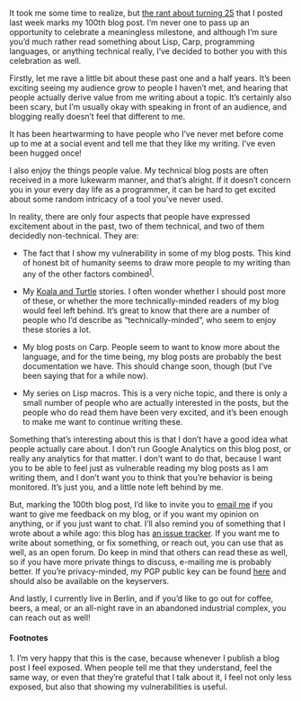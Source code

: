 It took me some time to realize, but [the rant about turning
25](/A_Quarter_of_a_Century.html) that I posted last week marks my 100th blog
post. I’m never one to pass up an opportunity to celebrate a meaningless
milestone, and although I’m sure you’d much rather read something about Lisp,
Carp, programming languages, or anything technical really, I’ve decided to
bother you with this celebration as well.

Firstly, let me rave a little bit about these past one and a half years. It’s
been exciting seeing my audience grow to people I haven’t met, and hearing that
people actually derive value from me writing about a topic. It’s certainly also
been scary, but I’m usually okay with speaking in front of an audience, and
blogging really doesn’t feel that different to me.

It has been heartwarming to have people who I’ve never met before come up to me
at a social event and tell me that they like my writing. I’ve even been hugged
once!

I also enjoy the things people value. My technical blog posts are often received
in a more lukewarm manner, and that’s alright. If it doesn’t concern you in your
every day life as a programmer, it can be hard to get excited about some random
intricacy of a tool you’ve never used.

In reality, there are only four aspects that people have expressed excitement
about in the past, two of them technical, and two of them decidedly
non-technical. They are:

- The fact that I show my vulnerability in some of my blog posts. This kind of
  honest bit of humanity seems to draw more people to my writing than any of the
  other factors combined<sup><a href="#1">1</a></sup>.

- My [Koala and Turtle](/koala-and-turtle/) stories. I often wonder whether I
  should post more of these, or whether the more technically-minded readers of
  my blog would feel left behind. It’s great to know that there are a number of
  people who I’d describe as “technically-minded”, who seem to enjoy these
  stories a lot.

- My blog posts on Carp. People seem to want to know more about the language,
  and for the time being, my blog posts are probably the best documentation we
  have. This should change soon, though (but I’ve been saying that for a while
  now).

- My series on Lisp macros. This is a very niche topic, and there is only a
  small number of people who are actually interested in the posts, but the
  people who do read them have been very excited, and it’s been enough to make
  me want to continue writing these.

Something that’s interesting about this is that I don’t have a good idea what
people actually care about. I don’t run Google Analytics on this blog post, or
really any analytics for that matter. I don’t want to do that, because I want
you to be able to feel just as vulnerable reading my blog posts as I am writing
them, and I don’t want you to think that you’re behavior is being monitored.
It’s just you, and a little note left behind by me.

But, marking the 100th blog post, I’d like to invite you to [email
me](mailto:veit@veitheller.de) if you want to give me feedback on my blog, or if
you want my opinion on anything, or if you just want to chat. I’ll also remind
you of something that I wrote about a while ago: this blog has [an issue
tracker](https://github.com/hellerve/blog/issues/). If you want me to write
about something, or fix something, or reach out, you can use that as well, as an
open forum. Do keep in mind that others can read these as well, so if you have
more private things to discuss, e-mailing me is probably better. If you’re
privacy-minded, my PGP public key can be found
[here](https://veitheller.de/static/pubkey.asc) and should also be available on
the keyservers.

And lastly, I currently live in Berlin, and if you’d like to go out for coffee,
beers, a meal, or an all-night rave in an abandoned industrial complex, you can
reach out as well!

#### Footnotes

<span id="1">1.</span> I’m very happy that this is the case, because whenever
  I publish a blog post I feel exposed. When people tell me that they
  understand, feel the same way, or even that they’re grateful that I talk about
  it, I feel not only less exposed, but also that showing my vulnerabilities is
  useful.
